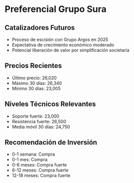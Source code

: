 # Preferencial Grupo Sura

## Catalizadores Futuros

- Proceso de escisión con Grupo Argos en 2025
- Expectativa de crecimiento económico moderado
- Potencial liberación de valor por simplificación societaria

## Precios Recientes

- Último precio: 26,020
- Máximo 30 días: 26,340
- Mínimo 30 días: 23,005

## Niveles Técnicos Relevantes

- Soporte fuerte: 23,000
- Resistencia fuerte: 26,500
- Media móvil 30 días: 24,750

## Recomendación de Inversión

- 0-1 semana: Compra
- 0-1 mes: Compra
- 0-6 meses: Compra fuerte
- 6-12 meses: Compra fuerte
- 12-18 meses: Compra fuerte
